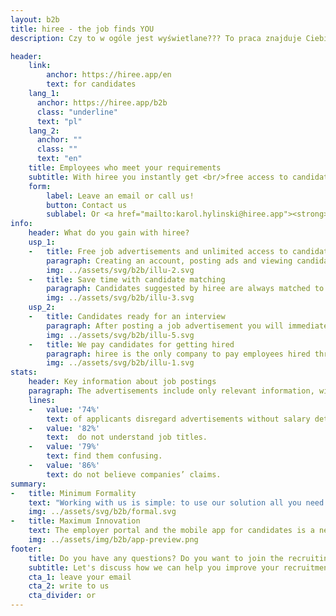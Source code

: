 ```yaml
---
layout: b2b
title: hiree - the job finds YOU
description: Czy to w ogóle jest wyświetlane??? To praca znajduje Ciebie - bez CV, bez przeglądania setek ofert. Hiree rozumie Twoje potrzeby i dobiera idealne stanowiska - szybko i z korzyścią dla Twoich zarobków.

header:
    link:
        anchor: https://hiree.app/en
        text: for candidates
    lang_1:
      anchor: https://hiree.app/b2b
      class: "underline"
      text: "pl"
    lang_2:
      anchor: ""
      class: ""
      text: "en"
    title: Employees who meet your requirements
    subtitle: With hiree you instantly get <br/>free access to candidates who fit your job descriptions. You can invite them to <br/>an interview right away.
    form:
        label: Leave an email or call us!
        button: Contact us
        sublabel: Or <a href="mailto:karol.hylinski@hiree.app"><strong><em>write to us</em></strong></a>
info:
    header: What do you gain with hiree?
    usp_1:
    -   title: Free job advertisements and unlimited access to candidates
        paragraph: Creating an account, posting ads and viewing candidates are completely free. You will also not pay for your first successfully completed recruitment process with hiree. Afterwards we offer a success fee payment method  - you will pay only for the candidates you decide to hire.
        img: ../assets/svg/b2b/illu-2.svg
    -   title: Save time with candidate matching
        paragraph: Candidates suggested by hiree are always matched to the requirements in the job description. This way – unless you change the requirements - you will not be seeing inexperienced candidates applying for specialist roles. Moreover, you do not have to deal with long resumes - we gather only the most crucial information on both sides. In addition, your salary range is known only to AI which will match candidates accordingly.
        img: ../assets/svg/b2b/illu-3.svg
    usp_2:
    -   title: Candidates ready for an interview
        paragraph: After posting a job advertisement you will immediately receive first candidate recommendations. Those selected by hiree are already shortlisted and it is for you to decide on the next steps. If you want you can immediately invite them to the next round of the hiring process. If they are matched with your advertisement it means they are interested in the position.
        img: ../assets/svg/b2b/illu-5.svg
    -   title: We pay candidates for getting hired
        paragraph: hiree is the only company to pay employees hired through an app! The only condition is they stay with you beyond the probation period. This way you benefit from their extra motivation. This deal does not inconvenience you in any way – it can only contribute to your company’s positive image.
        img: ../assets/svg/b2b/illu-1.svg
stats:
    header: Key information about job postings
    paragraph: The advertisements include only relevant information, without wasting anyone’s time. You focus only on what you really want in an employee.
    lines:
    -   value: '74%'
        text: of applicants disregard advertisements without salary details.
    -   value: '82%'
        text:  do not understand job titles.
    -   value: '79%'
        text: find them confusing.
    -   value: '86%'
        text: do not believe companies’ claims.
summary:
-   title: Minimum Formality
    text: "Working with us is simple: to use our solution all you need to do is accept terms and conditions. You won’t find any legal loops, and we guarantee confidentiality and compliance with the GDPR. We will cooperate remotely, safely and quickly."
    img: ../assets/svg/b2b/formal.svg
-   title: Maximum Innovation
    text: The employer portal and the mobile app for candidates is a new ecosystem, the use of which will emphasize that your company values innovation and boost your brand credibility. By choosing our tools you use advanced technology and lead the race for the best candidate matches in 2021.
    img: ../assets/img/b2b/app-preview.png
footer:
    title: Do you have any questions? Do you want to join the recruiting revolution?
    subtitle: Let's discuss how we can help you improve your recruitment process.
    cta_1: leave your email
    cta_2: write to us
    cta_divider: or
---
```

